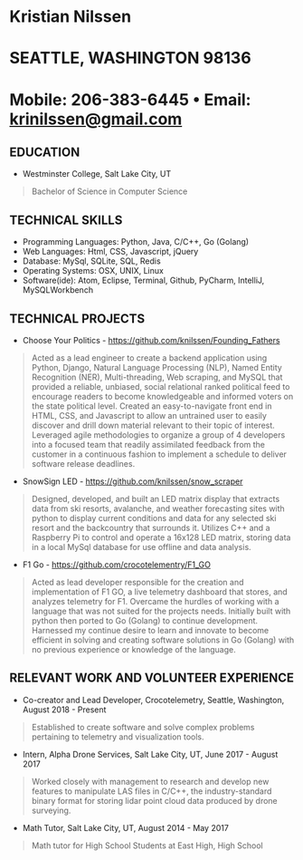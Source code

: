 # Kristian Nilssen
# SEATTLE, WASHINGTON 98136
# Mobile: 206-383-6445 • Email: krinilssen@gmail.com

## EDUCATION 
* Westminster College, Salt Lake City, UT
> Bachelor of Science in Computer Science

## TECHNICAL SKILLS
* Programming Languages: Python, Java, C/C++, Go (Golang)
* Web Languages: Html, CSS, Javascript, jQuery
* Database: MySql, SQLite, SQL, Redis
* Operating Systems: OSX, UNIX, Linux
* Software(ide): Atom, Eclipse, Terminal, Github, PyCharm, IntelliJ, MySQLWorkbench

## TECHNICAL PROJECTS
* Choose Your Politics - https://github.com/knilssen/Founding_Fathers
> Acted as a lead engineer to create a backend application using Python, Django, Natural Language Processing (NLP), Named Entity Recognition (NER), Multi-threading, Web scraping, and MySQL that provided a reliable, unbiased, social relational ranked political feed to encourage readers to become knowledgeable and informed voters on the state political level.
> Created an easy-to-navigate front end in HTML, CSS, and Javascript to allow an untrained user to easily discover and drill down material relevant to their topic of interest.
> Leveraged agile methodologies to organize a group of 4 developers into a focused team that readily assimilated feedback from the customer in a continuous fashion to implement a schedule to deliver 	software release deadlines.
  
* SnowSign LED - https://github.com/knilssen/snow_scraper 
> Designed, developed, and built an LED matrix display that extracts data from ski resorts, avalanche, and weather forecasting sites with python to display current conditions and data for any selected ski resort and the backcountry that surrounds it.
> Utilizes C++ and a Raspberry Pi to control and operate a 16x128 LED matrix, storing data in a local MySql database for use offline and data analysis.

* F1 Go - https://github.com/crocotelementry/F1_GO 
> Acted as lead developer responsible for the creation and implementation of F1 GO, a live telemetry dashboard that stores, and analyzes telemetry for F1.
> Overcame the hurdles of working with a language that was not suited for the projects needs. Initially built with python then ported to Go (Golang) to continue development.
> Harnessed my continue desire to learn and innovate to become efficient in solving and creating software solutions in Go (Golang) with no previous experience or knowledge of the language.

## RELEVANT WORK AND VOLUNTEER EXPERIENCE
* Co-creator and Lead Developer, Crocotelemetry, Seattle, Washington, August 2018 - Present
> Established to create software and solve complex problems pertaining to telemetry and visualization tools. 
  
* Intern, Alpha Drone Services, Salt Lake City, UT, June 2017 - August 2017
> Worked closely with management to research and develop new features to manipulate LAS files in C/C++, the industry-standard binary format for storing lidar point cloud data produced by drone surveying.
  
* Math Tutor, Salt Lake City, UT,  August 2014 - May 2017
> Math tutor for High School Students at East High, High School
